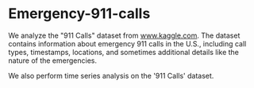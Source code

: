 # Emergency-911-calls

We analyze the "911 Calls" dataset from www.kaggle.com. The dataset contains information about emergency 911 calls in the U.S., including call types, timestamps, locations, and sometimes additional details like the nature of the emergencies. 

We also perform time series analysis on the '911 Calls' dataset.

